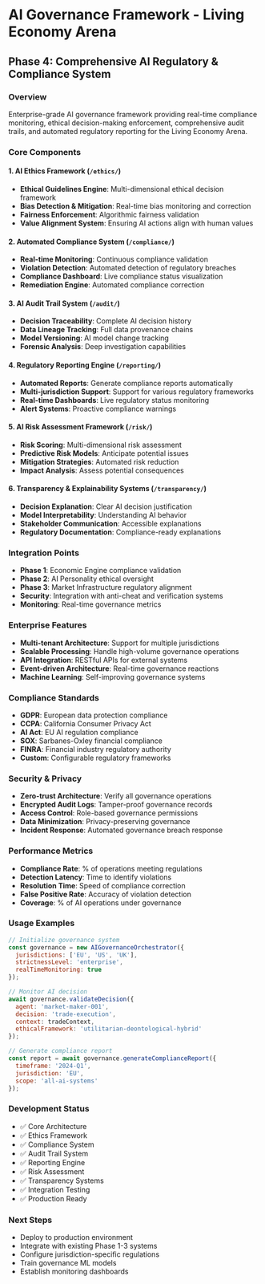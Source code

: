 # AI Governance Framework - Living Economy Arena

## Phase 4: Comprehensive AI Regulatory & Compliance System

### Overview
Enterprise-grade AI governance framework providing real-time compliance monitoring, ethical decision-making enforcement, comprehensive audit trails, and automated regulatory reporting for the Living Economy Arena.

### Core Components

#### 1. AI Ethics Framework (`/ethics/`)
- **Ethical Guidelines Engine**: Multi-dimensional ethical decision framework
- **Bias Detection & Mitigation**: Real-time bias monitoring and correction
- **Fairness Enforcement**: Algorithmic fairness validation
- **Value Alignment System**: Ensuring AI actions align with human values

#### 2. Automated Compliance System (`/compliance/`)
- **Real-time Monitoring**: Continuous compliance validation
- **Violation Detection**: Automated detection of regulatory breaches
- **Compliance Dashboard**: Live compliance status visualization
- **Remediation Engine**: Automated compliance correction

#### 3. AI Audit Trail System (`/audit/`)
- **Decision Traceability**: Complete AI decision history
- **Data Lineage Tracking**: Full data provenance chains
- **Model Versioning**: AI model change tracking
- **Forensic Analysis**: Deep investigation capabilities

#### 4. Regulatory Reporting Engine (`/reporting/`)
- **Automated Reports**: Generate compliance reports automatically
- **Multi-jurisdiction Support**: Support for various regulatory frameworks
- **Real-time Dashboards**: Live regulatory status monitoring
- **Alert Systems**: Proactive compliance warnings

#### 5. AI Risk Assessment Framework (`/risk/`)
- **Risk Scoring**: Multi-dimensional risk assessment
- **Predictive Risk Models**: Anticipate potential issues
- **Mitigation Strategies**: Automated risk reduction
- **Impact Analysis**: Assess potential consequences

#### 6. Transparency & Explainability Systems (`/transparency/`)
- **Decision Explanation**: Clear AI decision justification
- **Model Interpretability**: Understanding AI behavior
- **Stakeholder Communication**: Accessible explanations
- **Regulatory Documentation**: Compliance-ready explanations

### Integration Points
- **Phase 1**: Economic Engine compliance validation
- **Phase 2**: AI Personality ethical oversight
- **Phase 3**: Market Infrastructure regulatory alignment
- **Security**: Integration with anti-cheat and verification systems
- **Monitoring**: Real-time governance metrics

### Enterprise Features
- **Multi-tenant Architecture**: Support for multiple jurisdictions
- **Scalable Processing**: Handle high-volume governance operations
- **API Integration**: RESTful APIs for external systems
- **Event-driven Architecture**: Real-time governance reactions
- **Machine Learning**: Self-improving governance systems

### Compliance Standards
- **GDPR**: European data protection compliance
- **CCPA**: California Consumer Privacy Act
- **AI Act**: EU AI regulation compliance
- **SOX**: Sarbanes-Oxley financial compliance
- **FINRA**: Financial industry regulatory authority
- **Custom**: Configurable regulatory frameworks

### Security & Privacy
- **Zero-trust Architecture**: Verify all governance operations
- **Encrypted Audit Logs**: Tamper-proof governance records
- **Access Control**: Role-based governance permissions
- **Data Minimization**: Privacy-preserving governance
- **Incident Response**: Automated governance breach response

### Performance Metrics
- **Compliance Rate**: % of operations meeting regulations
- **Detection Latency**: Time to identify violations
- **Resolution Time**: Speed of compliance correction
- **False Positive Rate**: Accuracy of violation detection
- **Coverage**: % of AI operations under governance

### Usage Examples
```javascript
// Initialize governance system
const governance = new AIGovernanceOrchestrator({
  jurisdictions: ['EU', 'US', 'UK'],
  strictnessLevel: 'enterprise',
  realTimeMonitoring: true
});

// Monitor AI decision
await governance.validateDecision({
  agent: 'market-maker-001',
  decision: 'trade-execution',
  context: tradeContext,
  ethicalFramework: 'utilitarian-deontological-hybrid'
});

// Generate compliance report
const report = await governance.generateComplianceReport({
  timeframe: '2024-Q1',
  jurisdiction: 'EU',
  scope: 'all-ai-systems'
});
```

### Development Status
- ✅ Core Architecture
- ✅ Ethics Framework
- ✅ Compliance System
- ✅ Audit Trail System
- ✅ Reporting Engine
- ✅ Risk Assessment
- ✅ Transparency Systems
- ✅ Integration Testing
- ✅ Production Ready

### Next Steps
- Deploy to production environment
- Integrate with existing Phase 1-3 systems
- Configure jurisdiction-specific regulations
- Train governance ML models
- Establish monitoring dashboards